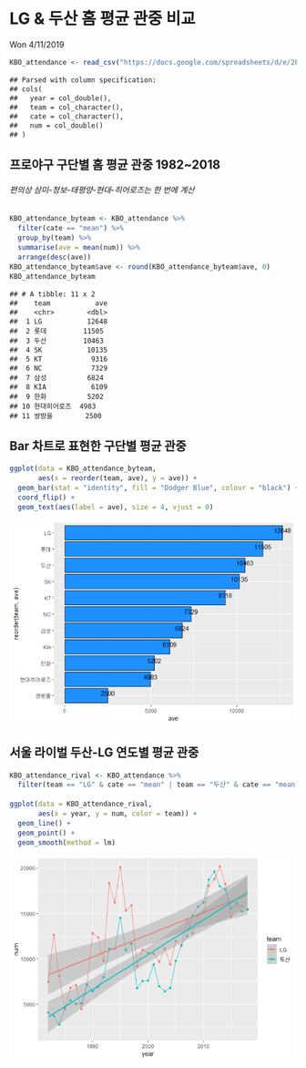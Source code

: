 LG & 두산 홈 평균 관중 비교
================
Won
4/11/2019

``` r
KBO_attendance <- read_csv("https://docs.google.com/spreadsheets/d/e/2PACX-1vSPeNB2gKW-RpD4UnBREQW3C1dD3_9rwuE5s2h6L7MDqcWhGzfEUJ_qbyRjkpLcVBYY_rBK62OoyNbn/pub?gid=0&single=true&output=csv")
```

    ## Parsed with column specification:
    ## cols(
    ##   year = col_double(),
    ##   team = col_character(),
    ##   cate = col_character(),
    ##   num = col_double()
    ## )

## 프로야구 구단별 홈 평균 관중 1982\~2018

###### 편의상 삼미-청보-태평양-현대-히어로즈는 한 번에 계산

``` r
KBO_attendance_byteam <- KBO_attendance %>%
  filter(cate == "mean") %>%
  group_by(team) %>%
  summarise(ave = mean(num)) %>%
  arrange(desc(ave))
KBO_attendance_byteam$ave <- round(KBO_attendance_byteam$ave, 0)
KBO_attendance_byteam
```

    ## # A tibble: 11 x 2
    ##    team           ave
    ##    <chr>        <dbl>
    ##  1 LG           12648
    ##  2 롯데         11505
    ##  3 두산         10463
    ##  4 SK           10135
    ##  5 KT            9316
    ##  6 NC            7329
    ##  7 삼성          6824
    ##  8 KIA           6109
    ##  9 한화          5202
    ## 10 현대히어로즈  4983
    ## 11 쌍방울        2500

## Bar 차트로 표현한 구단별 평균 관중

``` r
ggplot(data = KBO_attendance_byteam, 
       aes(x = reorder(team, ave), y = ave)) +
  geom_bar(stat = "identity", fill = "Dodger Blue", colour = "black") +
  coord_flip() +
  geom_text(aes(label = ave), size = 4, vjust = 0) 
```
![그래프1](https://github.com/raspos/raspos.github.io/blob/master/_images/unnamed-chunk-3-1.png?raw=true)
 
## 서울 라이벌 두산-LG 연도별 평균 관중

``` r
KBO_attendance_rival <- KBO_attendance %>%
  filter(team == "LG" & cate == "mean" | team == "두산" & cate == "mean")

ggplot(data = KBO_attendance_rival, 
       aes(x = year, y = num, color = team)) +
  geom_line() +
  geom_point() +
  geom_smooth(method = lm)
```
![그래프2](_images/unnamed-chunk-4-1.png)

